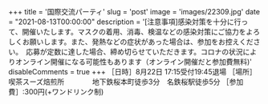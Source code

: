 +++
title = '国際交流パーティ'
slug = 'post'
image = 'images/22309.jpg'
date = "2021-08-13T00:00:00"
description = '[注意事項]感染対策を十分に行って、開催いたします。マスクの着用、消毒、検温などの感染対策にご協力をよろしくお願いします。また、発熱などの症状があった場合は、参加をお控えください。　応募が定数に達した場合、締め切らせていただきます。コロナの状況によりオンライン開催になる可能性もあります（オンライン開催だと参加費無料)'
disableComments = true
+++
［日時］8月22日 17:15受付19:45退場
［場所］喫茶スーズ焙煎所　　　　地下鉄桜本町徒歩3分　名鉄桜駅徒歩5分
［参加費］:300円(+ワンドリンク制)　